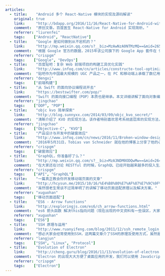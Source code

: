 ```yaml
---
articles:
  - title:    "Android 多个 React-Native 模块的实现及源码解读"
    original: true
    link:     "http://bdapp.org/2016/11/16/React-Native-for-Android-with-multi-RNApp/"
    comment:  "原创文章。百度医生 React-Native for Android 实现简析。"
    referrer: "liurenfei"
    tags:    ["Android", "ReactNative"]
  - title:    "Google 是如何做到从不宕机的？"
    link:     "http://mp.weixin.qq.com/s?__biz=MzAwNzA0NTMzMQ==&mid=2653201877&idx=1&sn=574599f1aa45235cd4118ae8308d8053&scene=4#wechat_redirect"
    comment:  "根据 Google 官方的数据，2015年该公司旗下的 Google App 套件在 99.97% 的时间里都处于可用状态。Google 在过去的十年里一直对 SRE 默不作声，但是过去它在应对大规模高效率的网络操作时的确是这么做的。不过目前 Google 已经进入到一个新的阶段，它更愿意讨论 SRE 的相关问题了。"
    referrer: "crispgm"
    tags:    ["Google", "DevOps"]
  - title:    "百度贴吧：复杂 Web 前端项目的构建工具优化实践"
    link:     "http://www.infoq.com/cn/articles/constructe-tool-optimize-for-complex-web-front-end-projects"
    comment:  "贴吧作为中国最大规模的 UGC 产品之一，在 PC 和移动端上承载了数亿用户的访问，在人员协作和前端架构上也面临较大的挑战。文章从图论的角度阐述了工程构建的本质，以及实现一个无穷复杂构建系统的思路。"
    referrer: "dengxi"
    tags:    ["前端构建"]
  - title:    "从 Swift 的面向协议编程说开去"
    link:     "https://bestswifter.com/pop/"
    comment:  "Swift 的面向接口编程（POP）本质也是继承。本文详细讲解了面向对象编程（OOP）的方方面面，包括继承、组合的优缺点及使用场景，各语言多继承实现的机制及优缺点，可谓“OOP 最佳实践”。"
    referrer: "jingchao"
    tags:    ["OOP", "POP"]
  - title:    "objc kvo 简单探索"
    link:     "http://blog.sunnyxx.com/2014/03/09/objc_kvo_secret/"
    comment:  "清晰介绍了 KVO 的实现方法。该作者特别喜欢思考系统底层库的实现方法，这篇文章也介绍了作者如何进行猜想和验证。"
    referrer: "jingchao"
    tags:    ["Objective-C", "KVO"]  
  - title:    "产品设计与开发中的破窗效应"
    link:     "http://www.infoq.com/cn/news/2016/11/Broken-window-design-development"
    comment:  "2016年5月31日，Tobias van Schneider 就在他的博客上分享了他的心得：“破窗效应”理论在产品设计与开发的应用中也是有效的。如果你感到项目的进度近乎停滞，给你带来烦躁的话，很可能就是因为“破窗效应”。博主讲解了“破窗效应”理论，并提出了如何在项目实施中应用“破窗效应”理论，从而让项目顺利进展。"
    referrer: "crispgm"
    tags:    ["破窗效应"]
  - title:    "GraphQL，你准备好了么？"
    link:     "http://mp.weixin.qq.com/s?__biz=MzA3NDM0ODQwMw==&mid=2649827506&idx=1&sn=7eb23c6b15806382d6fdca5729bd7916&chksm=8704aaaeb07323b86b5bbd2f855cf1b3ccaef0e3d4fde8f6c7aebd5e4da9f9ceb3edb8ff542c&mpshare=1&scene=1&srcid=1115m1uV1Q3WFOJRCbeY6KhE#rd"
    comment:  "在大家还在讨论 RESTful 的时候，GraphQL 已经开始越来越多的投入生产状态了。它主要用于解决 RESTful 在现实使用中遇到的诸多问题。"
    referrer: "crispgm"
    tags:    ["API", "GraphQL"]
  - title:    "一篇真正教会你开发移动端页面的文章"
    link:     "http://hcysun.me/2015/10/16/%E4%B8%80%E7%AF%87%E7%9C%9F%E6%AD%A3%E6%95%99%E4%BC%9A%E4%BD%A0%E5%BC%80%E5%8F%91%E7%A7%BB%E5%8A%A8%E7%AB%AF%E9%A1%B5%E9%9D%A2%E7%9A%84%E6%96%87%E7%AB%A0(%E4%B8%80)/"
    comment:  "虽然很老生常谈不过简单明了的讲解了移动页面适配原理以及解决方案。"
    referrer: "xuguohan"
    tags:    ["移动页面适配"]
  - title:    "ES6 - Arrow functions"
    link:     "http://exploringjs.com/es6/ch_arrow-functions.html"
    comment:  "es6 箭头函数 解决this指向问题（现在出现的中文资料有一些误区，大家可看英文原版）。"
    referrer: "xuguohan"
    tags:    ["ES6"]
  - title:    "SSH 原理与运用"
    link:     "http://www.ruanyifeng.com/blog/2011/12/ssh_remote_login.html"
    comment:  "想必大家会经常使用到SSH，这两篇文章介了SSH的原理及使用方式，虽然是老文章，但内容绝对不会过时。<br><a href=\"http://www.ruanyifeng.com/blog/2011/12/ssh_remote_login.html\" target=\"_blank\">SSH原理与运用（一）：远程登录</a><br><a href=\"http://www.ruanyifeng.com/blog/2011/12/ssh_port_forwarding.html\" target=\"_blank\">SSH原理与运用（二）：远程操作与端口转发</a>"
    referrer: "langjun"
    tags:    ["SSH", "Linux", "Protocol"]
  - title:    "Evolution of Electron"
    link:     "http://cheng.guru/blog/2016/11/13/evolution-of-electron.html"
    comment:  "Electron 的出现大大方便了桌面应用的开发，我们可以使用 JavaScript 开发桌面应用。Electron 的作者分享了这个 slide 介绍 Eletron 的发展历程。"
    referrer: "crispgm"
    tags:    ["Electron"]
---
```

